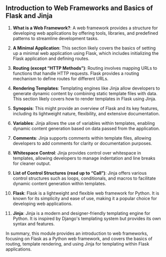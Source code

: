 ## Introduction to Web Frameworks and Basics of Flask and Jinja

1. **What is a Web Framework?**: A web framework provides a structure for developing web applications by offering tools, libraries, and predefined patterns to streamline development tasks.

2. **A Minimal Application**: This section likely covers the basics of setting up a minimal web application using Flask, which includes initializing the Flask application and defining routes.

3. **Routing (except “HTTP Methods”)**: Routing involves mapping URLs to functions that handle HTTP requests. Flask provides a routing mechanism to define routes for different URLs.

4. **Rendering Templates**: Templating engines like Jinja allow developers to generate dynamic content by combining static template files with data. This section likely covers how to render templates in Flask using Jinja.

5. **Synopsis**: This might provide an overview of Flask and its key features, including its lightweight nature, flexibility, and extensive documentation.

6. **Variables**: Jinja allows the use of variables within templates, enabling dynamic content generation based on data passed from the application.

7. **Comments**: Jinja supports comments within template files, allowing developers to add comments for clarity or documentation purposes.

8. **Whitespace Control**: Jinja provides control over whitespace in templates, allowing developers to manage indentation and line breaks for cleaner output.

9. **List of Control Structures (read up to “Call”)**: Jinja offers various control structures such as loops, conditionals, and macros to facilitate dynamic content generation within templates.

10. **Flask**: Flask is a lightweight and flexible web framework for Python. It is known for its simplicity and ease of use, making it a popular choice for developing web applications.

11. **Jinja**: Jinja is a modern and designer-friendly templating engine for Python. It is inspired by Django's templating system but provides its own syntax and features.

In summary, this module provides an introduction to web frameworks, focusing on Flask as a Python web framework, and covers the basics of routing, template rendering, and using Jinja for templating within Flask applications.
